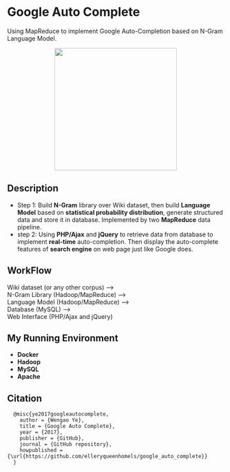 # Google Auto Complete

Using MapReduce to implement Google Auto-Completion based on N-Gram Language Model.
<div align="center">
  <img src="https://user-images.githubusercontent.com/13844740/33495739-90d08e48-d702-11e7-8309-74bd821b5110.gif" height="284px">
</div>

## Description
- Step 1: Build <b>N-Gram</b> library over Wiki dataset, then build <b>Language Model</b> based on <b>statistical probability distribution</b>, generate structured data and store it in database. Implemented by two <b>MapReduce</b> data pipeline.
- step 2: Using <b>PHP/Ajax</b> and <b>jQuery</b> to retrieve data from database to implement <b>real-time</b> auto-completion. Then display the auto-complete features of <b>search engine</b> on web page just like Google does.

## WorkFlow
Wiki dataset (or any other corpus) --> <br/>N-Gram Library (Hadoop/MapReduce) --> <br/>Language Model (Hadoop/MapReduce) --> <br/>Database (MySQL) --> <br/>Web Interface (PHP/Ajax and jQuery)

## My Running Environment
- <b>Docker</b>
- <b>Hadoop</b>
- <b>MySQL</b>
- <b>Apache</b>

## Citation
```
  @misc{ye2017googleautocomplete,
    author = {Wengao Ye},
    title = {Google Auto Complete},
    year = {2017},
    publisher = {GitHub},
    journal = {GitHub repository},
    howpublished = {\url{https://github.com/elleryqueenhomels/google_auto_complete}}
  }
```
